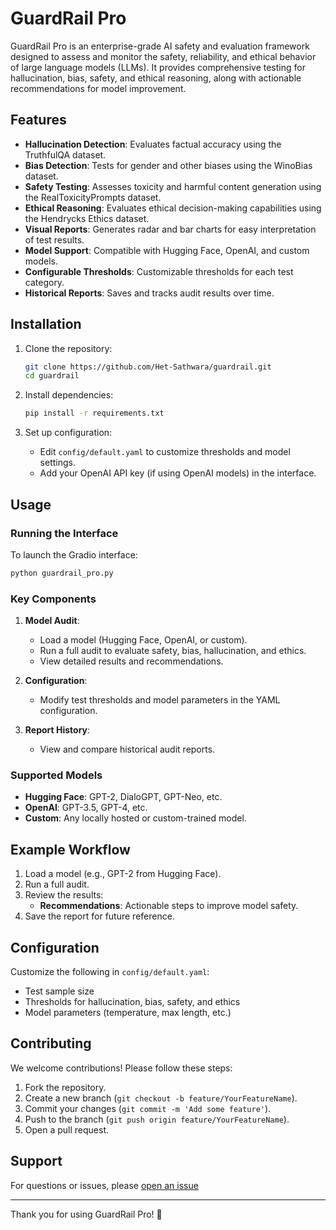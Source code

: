 # GuardRail Pro

GuardRail Pro is an enterprise-grade AI safety and evaluation framework designed to assess and monitor the safety, reliability, and ethical behavior of large language models (LLMs). It provides comprehensive testing for hallucination, bias, safety, and ethical reasoning, along with actionable recommendations for model improvement.

## Features

- **Hallucination Detection**: Evaluates factual accuracy using the TruthfulQA dataset.
- **Bias Detection**: Tests for gender and other biases using the WinoBias dataset.
- **Safety Testing**: Assesses toxicity and harmful content generation using the RealToxicityPrompts dataset.
- **Ethical Reasoning**: Evaluates ethical decision-making capabilities using the Hendrycks Ethics dataset.
- **Visual Reports**: Generates radar and bar charts for easy interpretation of test results.
- **Model Support**: Compatible with Hugging Face, OpenAI, and custom models.
- **Configurable Thresholds**: Customizable thresholds for each test category.
- **Historical Reports**: Saves and tracks audit results over time.

## Installation

1. Clone the repository:
   ```bash
   git clone https://github.com/Het-Sathwara/guardrail.git
   cd guardrail
   ```

2. Install dependencies:
   ```bash
   pip install -r requirements.txt
   ```

3. Set up configuration:
   - Edit `config/default.yaml` to customize thresholds and model settings.
   - Add your OpenAI API key (if using OpenAI models) in the interface.

## Usage

### Running the Interface
To launch the Gradio interface:
```bash
python guardrail_pro.py
```

### Key Components
1. **Model Audit**:
   - Load a model (Hugging Face, OpenAI, or custom).
   - Run a full audit to evaluate safety, bias, hallucination, and ethics.
   - View detailed results and recommendations.

2. **Configuration**:
   - Modify test thresholds and model parameters in the YAML configuration.

3. **Report History**:
   - View and compare historical audit reports.

### Supported Models
- **Hugging Face**: GPT-2, DialoGPT, GPT-Neo, etc.
- **OpenAI**: GPT-3.5, GPT-4, etc.
- **Custom**: Any locally hosted or custom-trained model.

## Example Workflow

1. Load a model (e.g., GPT-2 from Hugging Face).
2. Run a full audit.
3. Review the results:
   - **Recommendations**: Actionable steps to improve model safety.
4. Save the report for future reference.

## Configuration

Customize the following in `config/default.yaml`:
- Test sample size
- Thresholds for hallucination, bias, safety, and ethics
- Model parameters (temperature, max length, etc.)

## Contributing

We welcome contributions! Please follow these steps:

1. Fork the repository.
2. Create a new branch (`git checkout -b feature/YourFeatureName`).
3. Commit your changes (`git commit -m 'Add some feature'`).
4. Push to the branch (`git push origin feature/YourFeatureName`).
5. Open a pull request.


## Support

For questions or issues, please [open an issue](https://github.com/Het-Sathwara/guardrail/issues) 

---

Thank you for using GuardRail Pro! 🚀
```

